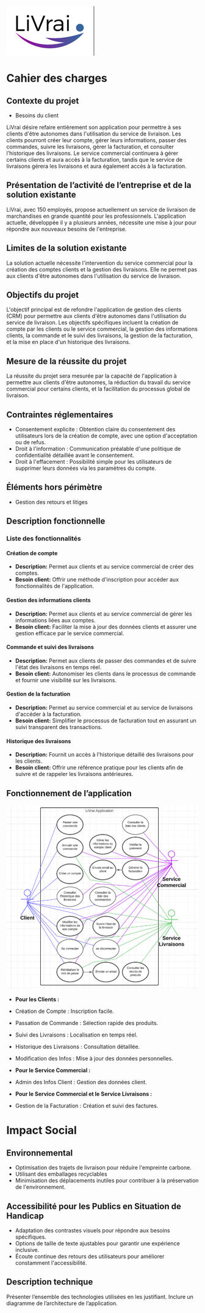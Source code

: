 ![Logo](logo.png)

# Cahier des charges

## Contexte du projet

- Besoins du client

LiVrai désire refaire entièrement son application pour permettre à ses clients d'être autonomes dans l'utilisation du service de livraison. Les clients pourront créer leur compte, gérer leurs informations, passer des commandes, suivre les livraisons, gérer la facturation, et consulter l'historique des livraisons. Le service commercial continuera à gérer certains clients et aura accès à la facturation, tandis que le service de livraisons gérera les livraisons et aura également accès à la facturation.

## Présentation de l’activité de l’entreprise et de la solution existante

LiVrai, avec 150 employés, propose actuellement un service de livraison de marchandises en grande quantité pour les professionnels. L'application actuelle, développée il y a plusieurs années, nécessite une mise à jour pour répondre aux nouveaux besoins de l'entreprise.

## Limites de la solution existante

La solution actuelle nécessite l'intervention du service commercial pour la création des comptes clients et la gestion des livraisons. Elle ne permet pas aux clients d'être autonomes dans l'utilisation du service de livraison.

## Objectifs du projet

L'objectif principal est de refondre l'application de gestion des clients (CRM) pour permettre aux clients d'être autonomes dans l'utilisation du service de livraison. Les objectifs spécifiques incluent la création de compte par les clients ou le service commercial, la gestion des informations clients, la commande et le suivi des livraisons, la gestion de la facturation, et la mise en place d'un historique des livraisons.

## Mesure de la réussite du projet

La réussite du projet sera mesurée par la capacité de l'application à permettre aux clients d'être autonomes, la réduction du travail du service commercial pour certains clients, et la facilitation du processus global de livraison.

## Contraintes réglementaires

- Consentement explicite : Obtention claire du consentement des utilisateurs lors de la création de compte, avec une option d'acceptation ou de refus.
- Droit à l'information : Communication préalable d'une politique de confidentialité détaillée avant le consentement.
- Droit à l'effacement : Possibilité simple pour les utilisateurs de supprimer leurs données via les paramètres du compte.

## Éléments hors périmètre

- Gestion des retours et litiges

## Description fonctionnelle

### Liste des fonctionnalités

#### Création de compte

- **Description:** Permet aux clients et au service commercial de créer des comptes.
- **Besoin client:** Offrir une méthode d'inscription pour accéder aux fonctionnalités de l'application.

#### Gestion des informations clients

- **Description:** Permet aux clients et au service commercial de gérer les informations liées aux comptes.
- **Besoin client:** Faciliter la mise à jour des données clients et assurer une gestion efficace par le service commercial.

#### Commande et suivi des livraisons

- **Description:** Permet aux clients de passer des commandes et de suivre l'état des livraisons en temps réel.
- **Besoin client:** Autonomiser les clients dans le processus de commande et fournir une visibilité sur les livraisons.

#### Gestion de la facturation

- **Description:** Permet au service commercial et au service de livraisons d'accéder à la facturation.
- **Besoin client:** Simplifier le processus de facturation tout en assurant un suivi transparent des transactions.

#### Historique des livraisons

- **Description:** Fournit un accès à l'historique détaillé des livraisons pour les clients.
- **Besoin client:** Offrir une référence pratique pour les clients afin de suivre et de rappeler les livraisons antérieures.

## Fonctionnement de l’application

![use cases](use-cases.png)

- **Pour les Clients :**

- Création de Compte : Inscription facile.
- Passation de Commande : Sélection rapide des produits.
- Suivi des Livraisons : Localisation en temps réel.
- Historique des Livraisons : Consultation détaillée.
- Modification des Infos : Mise à jour des données personnelles.

- **Pour le Service Commercial :**

- Admin des Infos Client : Gestion des données client.
- **Pour le Service Commercial et le Service Livraisons :**
- Gestion de la Facturation : Création et suivi des factures.

# Impact Social

## Environnemental

- Optimisation des trajets de livraison pour réduire l'empreinte carbone.
- Utilisant des emballages recyclables
- Minimisation des déplacements inutiles pour contribuer à la préservation de l'environnement.

## Accessibilité pour les Publics en Situation de Handicap

- Adaptation des contrastes visuels pour répondre aux besoins spécifiques.
- Options de taille de texte ajustables pour garantir une expérience inclusive.
- Écoute continue des retours des utilisateurs pour améliorer constamment l'accessibilité.

## Description technique

Présenter l’ensemble des technologies utilisées en les justifiant. Inclure un diagramme de l’architecture de l’application.

